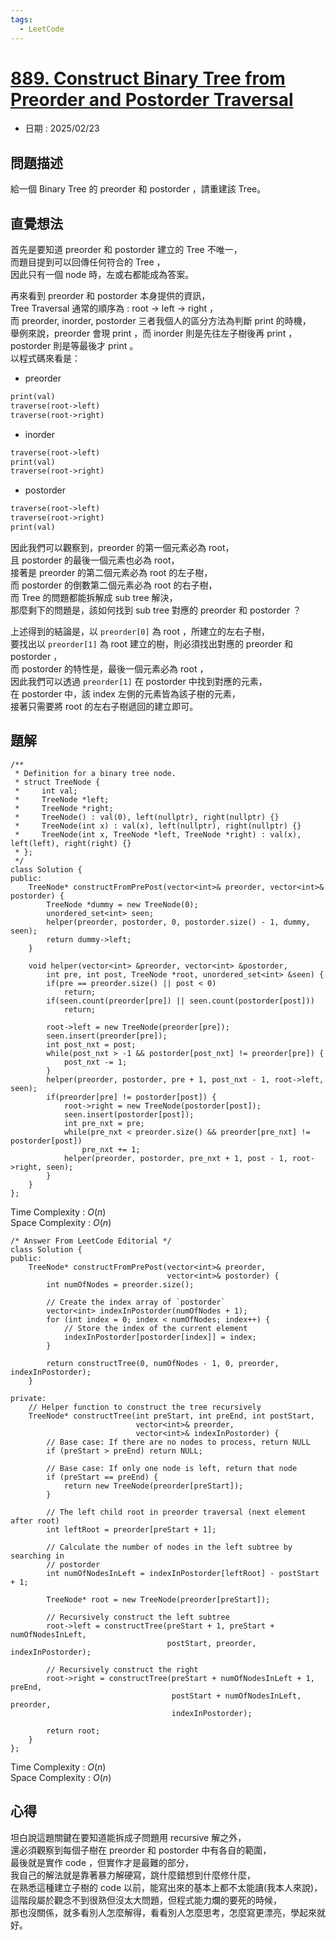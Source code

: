 ```yaml
---
tags:
  - LeetCode
---
```


# [889. Construct Binary Tree from Preorder and Postorder Traversal](https://leetcode.com/problems/construct-binary-tree-from-preorder-and-postorder-traversal/description/?envType=daily-question&envId=2025-02-23)  

+ 日期 : 2025/02/23  

## 問題描述  

給一個 Binary Tree 的 preorder 和 postorder ，請重建該 Tree。  

## 直覺想法  

首先是要知道 preorder 和 postorder 建立的 Tree 不唯一，  
而題目提到可以回傳任何符合的 Tree ，  
因此只有一個 node 時，左或右都能成為答案。  

再來看到 preorder 和 postorder 本身提供的資訊，  
Tree Traversal 通常的順序為 : root -> left -> right ，  
而 preorder, inorder, postorder 三者我個人的區分方法為判斷 print 的時機，  
舉例來說，preorder 會現 print ，而 inorder 則是先往左子樹後再 print ，postorder 則是等最後才 print 。  
以程式碼來看是：  

+ preorder  

```txt
print(val)
traverse(root->left)
traverse(root->right)
```

+ inorder  

```txt
traverse(root->left)
print(val)
traverse(root->right)
```

+ postorder  

```txt
traverse(root->left)
traverse(root->right)
print(val)
```

因此我們可以觀察到，preorder 的第一個元素必為 root，  
且 postorder 的最後一個元素也必為 root，  
接著是 preorder 的第二個元素必為 root 的左子樹，  
而 postorder 的倒數第二個元素必為 root 的右子樹，  
而 Tree 的問題都能拆解成 sub tree 解決，  
那麼剩下的問題是，該如何找到 sub tree 對應的 preorder 和 postorder ？  

上述得到的結論是，以 `preorder[0]` 為 root ，所建立的左右子樹，  
要找出以 `preorder[1]` 為 root 建立的樹，則必須找出對應的 preorder 和 postorder ，  
而 postorder 的特性是，最後一個元素必為 root ，  
因此我們可以透過 `preorder[1]` 在 postorder 中找到對應的元素，  
在 postorder 中，該 index 左側的元素皆為該子樹的元素，  
接著只需要將 root 的左右子樹遞回的建立即可。  

## 題解  

```cpp=
/**
 * Definition for a binary tree node.
 * struct TreeNode {
 *     int val;
 *     TreeNode *left;
 *     TreeNode *right;
 *     TreeNode() : val(0), left(nullptr), right(nullptr) {}
 *     TreeNode(int x) : val(x), left(nullptr), right(nullptr) {}
 *     TreeNode(int x, TreeNode *left, TreeNode *right) : val(x), left(left), right(right) {}
 * };
 */
class Solution {
public:
    TreeNode* constructFromPrePost(vector<int>& preorder, vector<int>& postorder) {
        TreeNode *dummy = new TreeNode(0);
        unordered_set<int> seen;
        helper(preorder, postorder, 0, postorder.size() - 1, dummy, seen);
        return dummy->left;
    }

    void helper(vector<int> &preorder, vector<int> &postorder, 
        int pre, int post, TreeNode *root, unordered_set<int> &seen) {
        if(pre == preorder.size() || post < 0)
            return;
        if(seen.count(preorder[pre]) || seen.count(postorder[post]))
            return;
        
        root->left = new TreeNode(preorder[pre]);
        seen.insert(preorder[pre]);
        int post_nxt = post;
        while(post_nxt > -1 && postorder[post_nxt] != preorder[pre]) {
            post_nxt -= 1;
        }
        helper(preorder, postorder, pre + 1, post_nxt - 1, root->left, seen);
        if(preorder[pre] != postorder[post]) {
            root->right = new TreeNode(postorder[post]);
            seen.insert(postorder[post]);
            int pre_nxt = pre;
            while(pre_nxt < preorder.size() && preorder[pre_nxt] != postorder[post])
                pre_nxt += 1;
            helper(preorder, postorder, pre_nxt + 1, post - 1, root->right, seen);
        }
    }
};
```

Time Complexity : $O(n)$  
Space Complexity : $O(n)$  

```cpp=
/* Answer From LeetCode Editorial */
class Solution {
public:
    TreeNode* constructFromPrePost(vector<int>& preorder,
                                   vector<int>& postorder) {
        int numOfNodes = preorder.size();

        // Create the index array of `postorder`
        vector<int> indexInPostorder(numOfNodes + 1);
        for (int index = 0; index < numOfNodes; index++) {
            // Store the index of the current element
            indexInPostorder[postorder[index]] = index;
        }

        return constructTree(0, numOfNodes - 1, 0, preorder, indexInPostorder);
    }

private:
    // Helper function to construct the tree recursively
    TreeNode* constructTree(int preStart, int preEnd, int postStart,
                            vector<int>& preorder,
                            vector<int>& indexInPostorder) {
        // Base case: If there are no nodes to process, return NULL
        if (preStart > preEnd) return NULL;

        // Base case: If only one node is left, return that node
        if (preStart == preEnd) {
            return new TreeNode(preorder[preStart]);
        }

        // The left child root in preorder traversal (next element after root)
        int leftRoot = preorder[preStart + 1];

        // Calculate the number of nodes in the left subtree by searching in
        // postorder
        int numOfNodesInLeft = indexInPostorder[leftRoot] - postStart + 1;

        TreeNode* root = new TreeNode(preorder[preStart]);

        // Recursively construct the left subtree
        root->left = constructTree(preStart + 1, preStart + numOfNodesInLeft,
                                   postStart, preorder, indexInPostorder);

        // Recursively construct the right
        root->right = constructTree(preStart + numOfNodesInLeft + 1, preEnd,
                                    postStart + numOfNodesInLeft, preorder,
                                    indexInPostorder);

        return root;
    }
};
```

Time Complexity : $O(n)$  
Space Complexity : $O(n)$  

## 心得  

坦白說這題關鍵在要知道能拆成子問題用 recursive 解之外，  
還必須觀察到每個子樹在 preorder 和 postorder 中有各自的範圍，  
最後就是實作 code ，但實作才是最難的部分，  
我自己的解法就是靠著暴力解硬寫，跳什麼錯想到什麼修什麼，  
在熟悉這種建立子樹的 code 以前，能寫出來的基本上都不太能讀(我本人來說)，  
這階段屬於觀念不到很熟但沒太大問題，但程式能力爛的要死的時候，  
那也沒關係，就多看別人怎麼解得，看看別人怎麼思考，怎麼寫更漂亮，學起來就好。  

